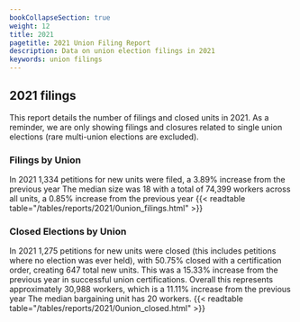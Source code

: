 ```yaml
---
bookCollapseSection: true
weight: 12
title: 2021
pagetitle: 2021 Union Filing Report
description: Data on union election filings in 2021
keywords: union filings
---
```


## 2021 filings

This report details the number of filings and closed units in 2021. As a reminder, we are only showing filings and closures related to single union elections (rare multi-union elections are excluded).

### Filings by Union
In 2021 1,334 petitions for new units were filed, a 3.89% increase from the previous year The median size was 18 with a total of 74,399 workers across all units, a 0.85% increase from the previous year
{{< readtable table="/tables/reports/2021/0union_filings.html" >}}

### Closed Elections by Union
In 2021 1,275 petitions for new units were closed (this includes petitions where no election was ever held), with 50.75% closed with a certification order, creating 647 total new units. This was a 15.33% increase from the previous year in successful union certifications. Overall this represents approximately 30,988 workers, which is a 11.11% increase from the previous year The median bargaining unit has 20 workers.
{{< readtable table="/tables/reports/2021/0union_closed.html" >}}
